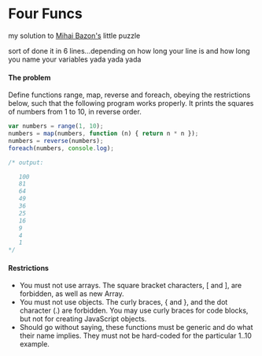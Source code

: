 # Four Funcs

my solution to [Mihai Bazon's](http://lisperator.net/blog/a-little-javascript-problem) little puzzle

sort of done it in 6 lines...depending on how long your line is and how long you name your variables yada yada yada

#### The problem
Define functions range, map, reverse and foreach, obeying the restrictions below, such that the following program works properly. It prints the squares of numbers from 1 to 10, in reverse order.

```javascript
var numbers = range(1, 10);
numbers = map(numbers, function (n) { return n * n });
numbers = reverse(numbers);
foreach(numbers, console.log);

/* output:

   100
   81
   64
   49
   36
   25
   16
   9
   4
   1
*/
```

#### Restrictions
* You must not use arrays. The square bracket characters, [ and ], are forbidden, as well as new Array.
* You must not use objects. The curly braces, { and }, and the dot character (.) are forbidden. You may use curly braces for code blocks, but not for creating JavaScript objects.
* Should go without saying, these functions must be generic and do what their name implies. They must not be hard-coded for the particular 1..10 example.



